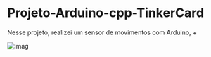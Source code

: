 # Projeto-Arduino-cpp-TinkerCard

  Nesse projeto, realizei um sensor de movimentos com Arduino, +
  
![imag](https://github.com/user-attachments/assets/a318b6ee-bb10-40b8-add4-95fb8471fec1)

